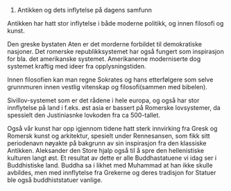 1. Antikken og dets inflytelse på dagens samfunn

Antikken har hatt stor inflytelse i både moderne politikk, og innen filosofi og kunst.

Den greske bystaten Aten er det morderne forbildet til demokratiske nasjoner. Det romerske republikksystemet har også fungert som inspirasjon for bla. det amerikanske systemet. Amerikanerne moderniserte dog systemet kraftig med ideer fra opplysningstiden.

Innen filosofien kan man regne Sokrates og hans etterfølgere som selve grunnmuren innen vestlig vitenskap og filosofi(sammen med bibelen).

Sivillov-systemet som er det rådene i hele europa, og også har stor innflytelse på land i f.eks. øst asia er bassert på Romerske lovsystemer, da spessielt den Justiniasnke lovkoden fra ca 500-tallet.

Også vår kunst har opp igjennom tidene hatt sterk innvirking fra Gresk og Romersk kunst og arkitektur, spesielt under Rennesansen, som fikk sitt periodenavn nøyakte på bakgrunn av sin inspirasjon fra den klassiske Antikken. Aleksander den Store hjalp også til å spre den hellenistiske kulturen langt øst. Et resultat av dette er alle Buddhastatuene vi idag ser i Buddhistiske land. Buddha sa i likhet med Muhammad at han ikke skulle avbildes, men med innflytelse fra Grekerne og deres tradisjon for Statuer ble også buddhiststatuer vanlige.

